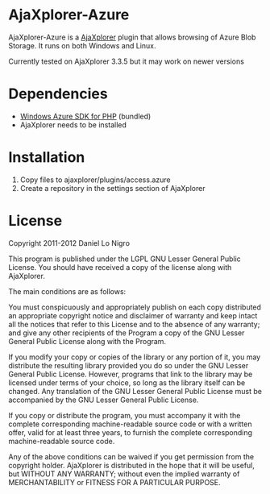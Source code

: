 AjaXplorer-Azure
================

AjaXplorer-Azure is a [AjaXplorer](http://www.ajaxplorer.info/) plugin that allows browsing of Azure
Blob Storage. It runs on both Windows and Linux.

Currently tested on AjaXplorer 3.3.5 but it may work on newer versions

Dependencies
============
 - [Windows Azure SDK for PHP](http://phpazure.codeplex.com/) (bundled)
 - AjaXplorer needs to be installed
 
Installation
============
1. Copy files to ajaxplorer/plugins/access.azure
2. Create a repository in the settings section of AjaXplorer

License
=======
Copyright 2011-2012 Daniel Lo Nigro

This program is published under the LGPL GNU Lesser General Public License.
You should have received a copy of the license along with AjaXplorer.

The main conditions are as follows:

You must conspicuously and appropriately publish on each copy distributed 
an appropriate copyright notice and disclaimer of warranty and keep intact 
all the notices that refer to this License and to the absence of any warranty; 
and give any other recipients of the Program a copy of the GNU Lesser General 
Public License along with the Program. 

If you modify your copy or copies of the library or any portion of it, you may 
distribute the resulting library provided you do so under the GNU Lesser 
General Public License. However, programs that link to the library may be 
licensed under terms of your choice, so long as the library itself can be changed. 
Any translation of the GNU Lesser General Public License must be accompanied by the 
GNU Lesser General Public License.

If you copy or distribute the program, you must accompany it with the complete 
corresponding machine-readable source code or with a written offer, valid for at 
least three years, to furnish the complete corresponding machine-readable source code. 

Any of the above conditions can be waived if you get permission from the copyright holder.
AjaXplorer is distributed in the hope that it will be useful, but WITHOUT ANY WARRANTY; 
without even the implied warranty of MERCHANTABILITY or FITNESS FOR A PARTICULAR PURPOSE.

